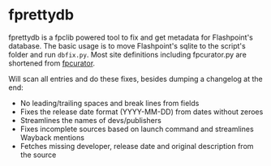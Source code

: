 # fprettydb

fprettydb is a fpclib powered tool to fix and get metadata for Flashpoint's database. The basic usage is to move Flashpoint's sqlite to the script's folder and run `dbfix.py`. Most site definitions including fpcurator.py are shortened from [fpcurator](https://github.com/FlashpointProject/fpcurator).

Will scan all entries and do these fixes, besides dumping a changelog at the end:
* No leading/trailing spaces and break lines from fields
* Fixes the release date format (YYYY-MM-DD) from dates without zeroes
* Streamlines the names of devs/publishers
* Fixes incomplete sources based on launch command and streamlines Wayback mentions
* Fetches missing developer, release date and original description from the source
